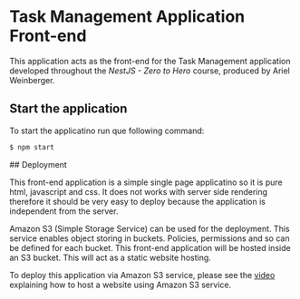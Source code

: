 # Task Management Application Front-end

This application acts as the front-end for the Task Management application developed throughout the *NestJS - Zero to Hero* course, produced by Ariel Weinberger.

## Start the application

To start the applicatino run que following command:

```bash
$ npm start
```

## Deployment

This front-end application is a simple single page applicatino so it is pure html, javascript and css. It does not works with server side rendering therefore it should be very easy to deploy because the application is independent from the server.

Amazon S3 (Simple Storage Service) can be used for the deployment. This service enables object storing in buckets. Policies, permissions and so can be defined for each bucket. This front-end application will be hosted inside an S3 bucket. This will act as a static website hosting.

To deploy this application via Amazon S3 service, please see the [video](https://www.udemy.com/nestjs-zero-to-hero/learn/lecture/15044214#overview) explaining how to host a website using Amazon S3 service.